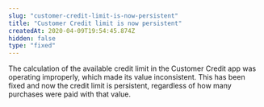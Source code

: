 ```yaml
---
slug: "customer-credit-limit-is-now-persistent"
title: "Customer Credit limit is now persistent"
createdAt: 2020-04-09T19:54:45.874Z
hidden: false
type: "fixed"
---
```


The calculation of the available credit limit in the Customer Credit app was operating improperly, which made its value inconsistent. This has been fixed and now the credit limit is persistent, regardless of how many purchases were paid with that value.
